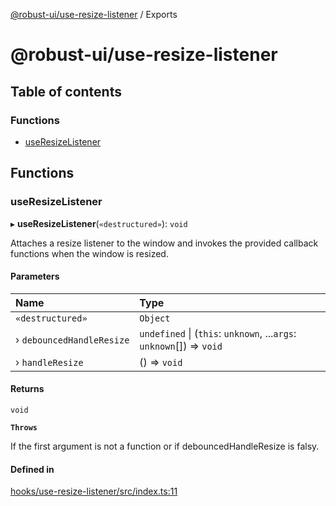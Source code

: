 [@robust-ui/use-resize-listener](README.md) / Exports

# @robust-ui/use-resize-listener

## Table of contents

### Functions

- [useResizeListener](modules.md#useresizelistener)

## Functions

### useResizeListener

▸ **useResizeListener**(`«destructured»`): `void`

Attaches a resize listener to the window and invokes the provided callback functions when the window is resized.

#### Parameters

| Name | Type |
| :------ | :------ |
| `«destructured»` | `Object` |
| › `debouncedHandleResize` | `undefined` \| (`this`: `unknown`, ...`args`: `unknown`[]) => `void` |
| › `handleResize` | () => `void` |

#### Returns

`void`

**`Throws`**

If the first argument is not a function or if debouncedHandleResize is falsy.

#### Defined in

[hooks/use-resize-listener/src/index.ts:11](https://github.com/nahuelRosas/robust-ui/blob/148f787/packages/hooks/use-resize-listener/src/index.ts#L11)
